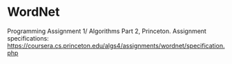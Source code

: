 # WordNet
Programming Assignment 1/ Algorithms Part 2, Princeton.
Assignment specifications: https://coursera.cs.princeton.edu/algs4/assignments/wordnet/specification.php

